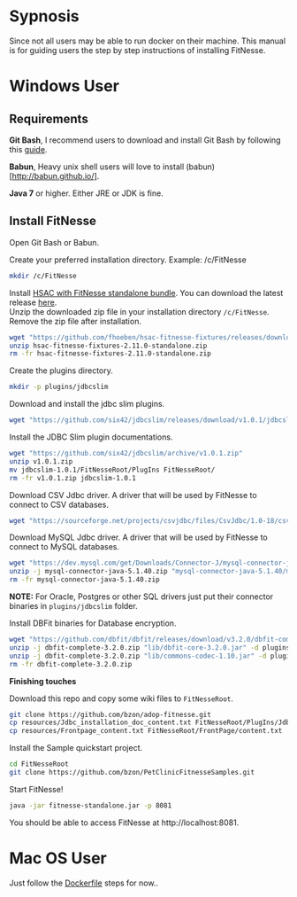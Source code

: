# Sypnosis

Since not all users may be able to run docker on their machine. This manual is for guiding users the step by step instructions of installing FitNesse.

# Windows User

## Requirements

**Git Bash**, I recommend users to download and install Git Bash by following this [guide](https://openhatch.org/missions/windows-setup/install-git-bash).


**Babun**, Heavy unix shell users will love to install (babun)[http://babun.github.io/].


**Java 7** or higher. Either JRE or JDK is fine.

## Install FitNesse

Open Git Bash or Babun.

Create your preferred installation directory. Example: /c/FitNesse
```bash
mkdir /c/FitNesse
```

Install [HSAC with FitNesse standalone bundle](https://github.com/fhoeben/hsac-fitnesse-fixtures). 
You can download the latest release [here](https://github.com/fhoeben/hsac-fitnesse-fixtures/releases).  
Unzip the downloaded zip file in your installation directory `/c/FitNesse`.  Remove the zip file after installation.  
```bash
wget "https://github.com/fhoeben/hsac-fitnesse-fixtures/releases/download/2.11.0/hsac-fitnesse-fixtures-2.11.0-standalone.zip"
unzip hsac-fitnesse-fixtures-2.11.0-standalone.zip
rm -fr hsac-fitnesse-fixtures-2.11.0-standalone.zip
```

Create the plugins directory. 
```bash
mkdir -p plugins/jdbcslim
```

Download and install the jdbc slim plugins.
```bash
wget "https://github.com/six42/jdbcslim/releases/download/v1.0.1/jdbcslim.jar" -O "plugins/jdbcslim/jdbcslim.jar"
```  

Install the JDBC Slim plugin documentations.  
```bash
wget "https://github.com/six42/jdbcslim/archive/v1.0.1.zip"
unzip v1.0.1.zip
mv jdbcslim-1.0.1/FitNesseRoot/PlugIns FitNesseRoot/ 
rm -fr v1.0.1.zip jdbcslim-1.0.1
```

Download CSV Jdbc driver. A driver that will be used by FitNesse to connect to CSV databases.  
```bash
wget "https://sourceforge.net/projects/csvjdbc/files/CsvJdbc/1.0-18/csvjdbc-1.0-18.jar" -O plugins/jdbcslim/csvjdbc-1.0-18.jar
```

Download MySQL Jdbc driver. A driver that will be used by FitNesse to connect to MySQL databases.  
```bash
wget "https://dev.mysql.com/get/Downloads/Connector-J/mysql-connector-java-5.1.40.zip"
unzip -j mysql-connector-java-5.1.40.zip "mysql-connector-java-5.1.40/mysql-connector-java-5.1.40-bin.jar" -d plugins/jdbcslim/
rm -fr mysql-connector-java-5.1.40.zip
```

**NOTE:** For Oracle, Postgres or other SQL drivers just put their connector binaries in `plugins/jdbcslim` folder.  

Install DBFit binaries for Database encryption.
```bash
wget "https://github.com/dbfit/dbfit/releases/download/v3.2.0/dbfit-complete-3.2.0.zip"
unzip -j dbfit-complete-3.2.0.zip "lib/dbfit-core-3.2.0.jar" -d plugins/jdbcslim/
unzip -j dbfit-complete-3.2.0.zip "lib/commons-codec-1.10.jar" -d plugins/jdbcslim/
rm -fr dbfit-complete-3.2.0.zip
```

**Finishing touches**  

Download this repo and copy some wiki files to `FitNesseRoot`.  
```bash
git clone https://github.com/bzon/adop-fitnesse.git
cp resources/Jdbc_installation_doc_content.txt FitNesseRoot/PlugIns/JdbcSlim/Installation/content.txt
cp resources/Frontpage_content.txt FitNesseRoot/FrontPage/content.txt
```

Install the Sample quickstart project.  
```bash
cd FitNesseRoot
git clone https://github.com/bzon/PetClinicFitnesseSamples.git
```

Start FitNesse!  
```bash
java -jar fitnesse-standalone.jar -p 8081
```

You should be able to access FitNesse at http://localhost:8081.  

# Mac OS User

Just follow the [Dockerfile](https://github.com/bzon/adop-fitnesse/blob/master/Dockerfile) steps for now..
